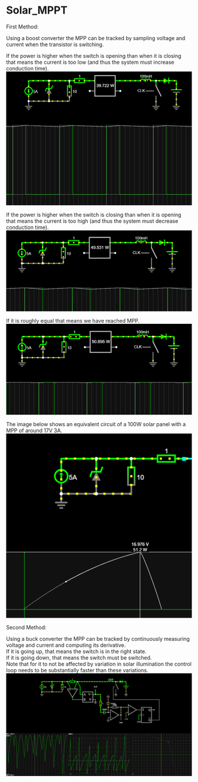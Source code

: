 # Solar_MPPT

First Method:

Using a boost converter the MPP can be tracked by sampling voltage and current when the transistor is switching.  

If the power is higher when the switch is opening than when it is closing that means the current is too low (and thus the system must increase conduction time).  
![current too low image](https://raw.githubusercontent.com/Xaetral/Solar_MPPT/refs/heads/main/low_current.png "Current Too Low")  

If the power is higher when the switch is closing than when it is opening that means the current is too high (and thus the system must decrease conduction time).  
![current too high image](https://raw.githubusercontent.com/Xaetral/Solar_MPPT/refs/heads/main/high_current.png "Current Too High")  

If it is roughly equal that means we have reached MPP.  
![maximum power point image](https://raw.githubusercontent.com/Xaetral/Solar_MPPT/refs/heads/main/max_power_point.png "Maximum Power Point")  

The image below shows an equivalent circuit of a 100W solar panel with a MPP of around 17V 3A.
![solar panel equivalent circuit image](https://raw.githubusercontent.com/Xaetral/Solar_MPPT/refs/heads/main/solar_panel.png "Solar Panel Equivalent Circuit")  

Second Method:

Using a buck converter the MPP can be tracked by continuously measuring voltage and current and computing its derivative.  
If it is going up, that means the switch is in the right state.  
If it is going down, that means the switch must be switched.  
Note that for it to not be affected by variation in solar illumination the control loop needs to be substantially faster than these variations.  
![buck mppt image](https://raw.githubusercontent.com/Xaetral/Solar_MPPT/refs/heads/main/buck.png "Buck MPPT")  
